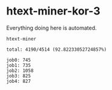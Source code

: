 # htext-miner-kor-3

Everything doing here is automated.

```
htext-miner

total: 4190/4514 (92.82233052724857%)

job0: 745
job1: 735
job2: 1058
job3: 825
job4: 827
```